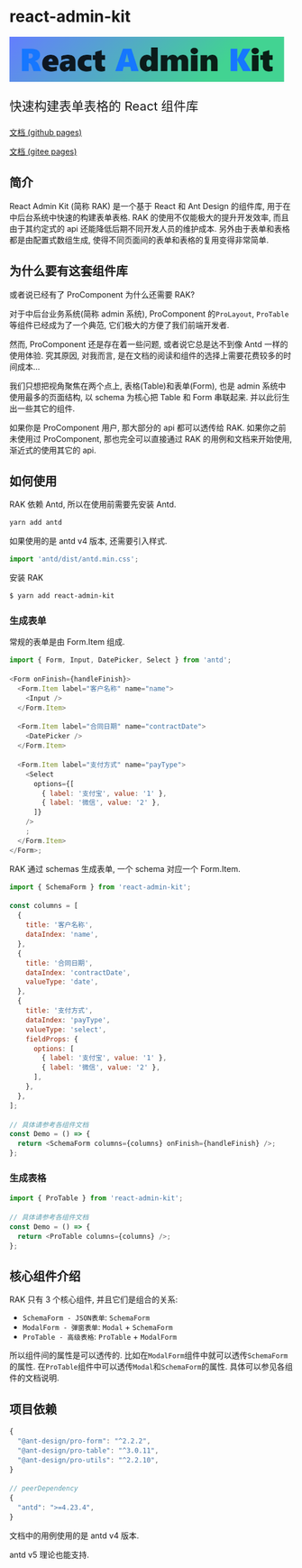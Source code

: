 # react-admin-kit

<p align="left">
    <img alt='react admin kit logo' height="80" src="https://github.com/jaykou25/react-admin-kit/raw/v0.3/public/rak.png">
  <p style="font-size: 22px">快速构建表单表格的 React 组件库</p>
</p>

[文档 (github pages)](https://jaykou25.github.io/react-admin-kit/)
  
[文档 (gitee pages)](https://jaykou.gitee.io/react-admin-kit)

## 简介

React Admin Kit (简称 RAK) 是一个基于 React 和 Ant Design 的组件库, 用于在中后台系统中快速的构建表单表格. RAK 的使用不仅能极大的提升开发效率, 而且由于其约定式的 api 还能降低后期不同开发人员的维护成本. 另外由于表单和表格都是由配置式数组生成, 使得不同页面间的表单和表格的复用变得非常简单.

## 为什么要有这套组件库

或者说已经有了 ProComponent 为什么还需要 RAK?

对于中后台业务系统(简称 admin 系统), ProComponent 的`ProLayout`, `ProTable`等组件已经成为了一个典范, 它们极大的方便了我们前端开发者.

然而, ProComponent 还是存在着一些问题, 或者说它总是达不到像 Antd 一样的使用体验. 究其原因, 对我而言, 是在文档的阅读和组件的选择上需要花费较多的时间成本...

我们只想把视角聚焦在两个点上, 表格(Table)和表单(Form), 也是 admin 系统中使用最多的页面结构, 以 schema 为核心把 Table 和 Form 串联起来. 并以此衍生出一些其它的组件.

如果你是 ProComponent 用户, 那大部分的 api 都可以透传给 RAK. 如果你之前未使用过 ProComponent, 那也完全可以直接通过 RAK 的用例和文档来开始使用, 渐近式的使用其它的 api.

## 如何使用

RAK 依赖 Antd, 所以在使用前需要先安装 Antd.

```bash
yarn add antd
```

如果使用的是 antd v4 版本, 还需要引入样式.

```js
import 'antd/dist/antd.min.css';
```

安装 RAK

```bash
$ yarn add react-admin-kit
```

### 生成表单

常规的表单是由 Form.Item 组成.

```js
import { Form, Input, DatePicker, Select } from 'antd';

<Form onFinish={handleFinish}>
  <Form.Item label="客户名称" name="name">
    <Input />
  </Form.Item>

  <Form.Item label="合同日期" name="contractDate">
    <DatePicker />
  </Form.Item>

  <Form.Item label="支付方式" name="payType">
    <Select
      options={[
        { label: '支付宝', value: '1' },
        { label: '微信', value: '2' },
      ]}
    />
    ;
  </Form.Item>
</Form>;
```

RAK 通过 schemas 生成表单, 一个 schema 对应一个 Form.Item.

```js
import { SchemaForm } from 'react-admin-kit';

const columns = [
  {
    title: '客户名称',
    dataIndex: 'name',
  },
  {
    title: '合同日期',
    dataIndex: 'contractDate',
    valueType: 'date',
  },
  {
    title: '支付方式',
    dataIndex: 'payType',
    valueType: 'select',
    fieldProps: {
      options: [
        { label: '支付宝', value: '1' },
        { label: '微信', value: '2' },
      ],
    },
  },
];

// 具体请参考各组件文档
const Demo = () => {
  return <SchemaForm columns={columns} onFinish={handleFinish} />;
};
```

### 生成表格

```js
import { ProTable } from 'react-admin-kit';

// 具体请参考各组件文档
const Demo = () => {
  return <ProTable columns={columns} />;
};
```

## 核心组件介绍

RAK 只有 3 个核心组件, 并且它们是组合的关系:

- `SchemaForm - JSON表单`: `SchemaForm`
- `ModalForm - 弹窗表单`: `Modal` + `SchemaForm`
- `ProTable - 高级表格`: `ProTable` + `ModalForm`

所以组件间的属性是可以透传的. 比如在`ModalForm`组件中就可以透传`SchemaForm`的属性. 在`ProTable`组件中可以透传`Modal`和`SchemaForm`的属性. 具体可以参见各组件的文档说明.

## 项目依赖

```js
{
  "@ant-design/pro-form": "^2.2.2",
  "@ant-design/pro-table": "^3.0.11",
  "@ant-design/pro-utils": "^2.2.10",
}

// peerDependency
{
  "antd": ">=4.23.4",
}
```

文档中的用例使用的是 antd v4 版本.

antd v5 理论也能支持.
